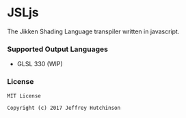 # JSLjs
The Jikken Shading Language transpiler written in javascript.

### Supported Output Languages

- GLSL 330 (WIP)

### License

```
MIT License

Copyright (c) 2017 Jeffrey Hutchinson
```
